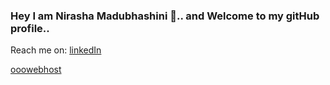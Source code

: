 ### Hey I am Nirasha Madubhashini 👋.. and Welcome to my gitHub profile..
Reach me on:
[linkedIn](http://www.linkedin.com/in/nirasha-madubhashini-888877201)

[ooowebhost](https://nirashamadubhashini.000webhostapp.com/)

<!--
**NirashaMadubhashini/NirashaMadubhashini** is a ✨ _special_ ✨ repository because its `README.md` (this file) appears on your GitHub profile.

Here are some ideas to get you started:

- 🔭 I’m currently working on ...
- 🌱 I’m currently learning ...IJSE
- 👯 I’m looking to collaborate on ...
- 🤔 I’m looking for help with ...
- 💬 Ask me about ...Anything
- 📫 How to reach me: ...[linkedIn](http://www.linkedin.com/in/nirasha-madubhashini-888877201)
[ooowebhost](https://nirashamadubhashini.000webhostapp.com/)
- 😄 Pronouns: ... She/Her
- ⚡ Fun fact: ...
-->
